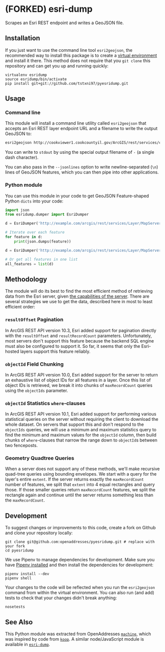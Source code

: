 (FORKED) esri-dump
=========

Scrapes an Esri REST endpoint and writes a GeoJSON file.

## Installation

If you just want to use the command line tool `esri2geojson`, the recommended way to install this package is to create a [virtual environment](http://docs.python-guide.org/en/latest/dev/virtualenvs/) and install it there. This method does not require that you `git clone` this repository and can get you up and running quickly:

```
virtualenv esridump
source esridump/bin/activate
pip install git+git://github.com/tstxni97/pyesridump.git
```

## Usage

### Command line

This module will install a command line utility called `esri2geojson` that accepts an Esri REST layer endpoint URL and a filename to write the output GeoJSON to:

```bash
esri2geojson http://cookviewer1.cookcountyil.gov/ArcGIS/rest/services/cookVwrDynmc/MapServer/11 cookcounty.geojson
```

You can write to `stdout` by using the special output filename of `-` (a single dash character).

You can also pass in the `--jsonlines` option to write newline-separated (`\n`) lines of GeoJSON features, which you can then pipe into other applications.

### Python module

You can use this module in your code to get GeoJSON Feature-shaped Python `dicts` into your code:

```python
import json
from esridump.dumper import EsriDumper

d = EsriDumper('http://example.com/arcgis/rest/services/Layer/MapServer/1')

# Iterate over each feature
for feature in d:
    print(json.dumps(feature))

d = EsriDumper('http://example.com/arcgis/rest/services/Layer/MapServer/2')

# Or get all features in one list
all_features = list(d)
```

## Methodology

The module will do its best to find the most efficient method of retrieving data from the Esri server, given [the capabilities of the server](http://resources.arcgis.com/en/help/arcgis-rest-api/index.html#/Query_Feature_Service_Layer/02r3000000r1000000/). There are several strategies we use to get the data, described here in most to least efficient order:

### `resultOffset` Pagination

In ArcGIS REST API version 10.3, Esri added support for pagination directly with the `resultOffset` and `resultRecordCount` parameters. Unfortunately, most servers don't support this feature because the backend SQL engine must also be configured to support it. So far, it seems that only the Esri-hosted layers support this feature reliably.

### `objectId` Field Chunking

In ArcGIS REST API version 10.0, Esri added support for the server to return an exhaustive list of object IDs for all features in a layer. Once this list of object IDs is retrieved, we break it into chunks of `maxRecordCount` queries using the `objectIds` parameter.

### `objectId` Statistics `where`-clauses

In ArcGIS REST API version 10.1, Esri added support for performing various statistical queries on the server without requiring the client to download the whole dataset. On servers that support this and don't respond to the `objectIds` queries, we will use a minimum and maximum statistics query to find the minimum and maximum values for the `objectId` column, then build chunks of `where`-clauses that narrow the range down to `objectId`s between two fenceposts.

### Geometry Quadtree Queries

When a server does not support any of these methods, we'll make recursive quad-tree queries using bounding envelopes. We start with a query for the layer's entire `extent`. If the server returns exactly the `maxRecordCount` number of features, we split that `extent` into 4 equal rectangles and query those. If those smaller queries return `maxRecordCount` features, we split the rectangle again and continue until the server returns something less than the `maxRecordCount`.

## Development

To suggest changes or improvements to this code, create a fork on Github and clone your repository locally:

```
git clone git@github.com:openaddresses/pyesridump.git # replace with your fork
cd pyesridump
```

We use Pipenv to manage dependencies for development. Make sure you have [Pipenv installed](https://docs.pipenv.org/en/latest/install/) and then install the dependencies for development:

```
pipenv install --dev
pipenv shell
```

Your changes to the code will be reflected when you run the `esri2geojson` command from within the virtual environment. You can also run (and add) tests to check that your changes didn't break anything:

```
nosetests
```

## See Also
This Python module was extracted from OpenAddresses [`machine`](http://github.com/openaddresses/machine), which was inspired by code from [`koop`](https://github.com/koopjs/koop). A similar node/JavaScript module is available in [`esri-dump`](https://github.com/openaddresses/esri-dump).

